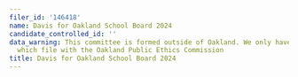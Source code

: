 ```yaml
---
filer_id: '146418'
name: Davis for Oakland School Board 2024
candidate_controlled_id: ''
data_warning: This committee is formed outside of Oakland. We only have data on committees
  which file with the Oakland Public Ethics Commission
title: Davis for Oakland School Board 2024
---
```

